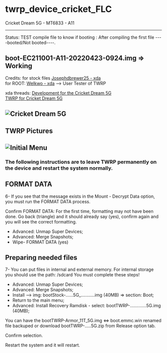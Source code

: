 # twrp_device_cricket_FLC
Cricket Dream 5G - MT6833 - A11

---------------
Status: TEST compile file to know if booting : After compiling the first file ----booted/Not booted----.

boot-EC211001-A11-20220423-0924.img => Working
------------------------------------
Credits: for stock files [Josephdbrewer25 - xda](https://forum.xda-developers.com/m/josephdbrewer25.5982262/)   
for ROOT: [Welkwo - xda](https://forum.xda-developers.com/m/welkwo.6053862/) --> User Tester of TWRP

xda threads: [Development for the Cricket Dream 5G](https://forum.xda-developers.com/t/development-for-the-cricket-dream-5g.4414603/)   
[TWRP for Cricket Dream 5G](https://forum.xda-developers.com/t/twrp-for-cricket-dream-5g.4418963/)

![Cricket Dream 5G](https://phonedady.com/uploads/model_images/cricket_dream_5g_(2).webp)
--------------------------------
TWRP Pictures
-------------
![Initial Menu](cccc)
----------------------------------------

### The following instructions are to leave TWRP permanently on the device and restart the system normally.

## FORMAT DATA
6- If you see that the message exists in the Mount - Decrypt Data option, you must run the FORMAT DATA process.

Confirm FORMAT DATA: For the first time, formatting may not have been done. Go back (triangle) and it should already say (yes), confirm again and you will see the correct formatting.
- Advanced: Unmap Super Devices;
- Advanced: Merge Snapshots;
- Wipe- FORMAT DATA (yes)

## Preparing needed files
7- You can put files in internal and external memory. For internal storage you should use the path: /sdcard
You must complete these steps!
- Advanced: Unmap Super Devices;
- Advanced: Merge Snapshots;
- Install --> img: bootStock-......5G_...........img (40MB) => section: Boot;
- Return to the main menu;
- Advanced: Install Recovery Ramdisk - select: bootTWRP-.............5G.img (40MB);

You can have the bootTWRP-Armor_11T_5G.img <=> boot.emmc.win renamed file backuped or download bootTWRP-.....5G.zip from Release option tab.

Confirm selection.

Restart the system and it will restart.
